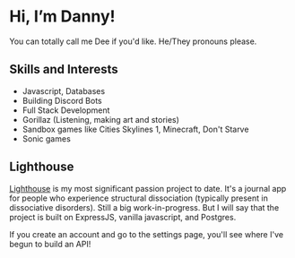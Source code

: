 # Hi, I’m Danny!
You can totally call me Dee if you'd like. He/They pronouns please.

## Skills and Interests
* Javascript, Databases
* Building Discord Bots
* Full Stack Development
* Gorillaz (Listening, making art and stories)
* Sandbox games like Cities Skylines 1, Minecraft, Don't Starve
* Sonic games

## Lighthouse
[Lighthouse](https://www.writelighthouse.com) is my most significant passion project to date. 
It's a journal app for people who experience structural dissociation (typically present in dissociative disorders). Still a big work-in-progress. But I will say that the project is built on ExpressJS, vanilla javascript, and Postgres. 

If you create an account and go to the settings page, you'll see where I've begun to build an API!

